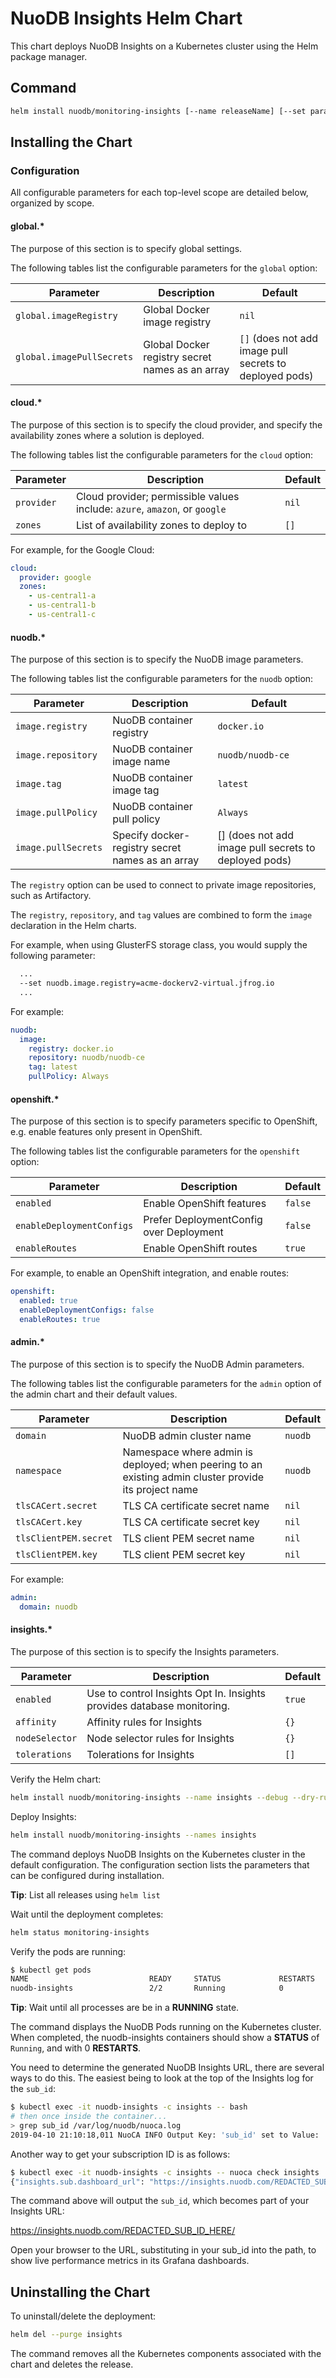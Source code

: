 # NuoDB Insights Helm Chart

This chart deploys NuoDB Insights on a Kubernetes cluster using the Helm package manager.

## Command

```bash
helm install nuodb/monitoring-insights [--name releaseName] [--set parameter] [--values myvalues.yaml]
```

## Installing the Chart

### Configuration

All configurable parameters for each top-level scope are detailed below, organized by scope.

#### global.*

The purpose of this section is to specify global settings.

The following tables list the configurable parameters for the `global` option:

| Parameter | Description | Default |
| ----- | ----------- | ------ |
| `global.imageRegistry` | Global Docker image registry | `nil` |
| `global.imagePullSecrets` | Global Docker registry secret names as an array | `[]` (does not add image pull secrets to deployed pods) |

#### cloud.*

The purpose of this section is to specify the cloud provider, and specify the availability zones where a solution is deployed.

The following tables list the configurable parameters for the `cloud` option:

| Parameter | Description | Default |
| ----- | ----------- | ------ |
| `provider` | Cloud provider; permissible values include: `azure`, `amazon`, or `google` |`nil`|
| `zones` | List of availability zones to deploy to |`[]`|

For example, for the Google Cloud:

```yaml
cloud:
  provider: google
  zones:
    - us-central1-a
    - us-central1-b
    - us-central1-c
```

#### nuodb.*

The purpose of this section is to specify the NuoDB image parameters.

The following tables list the configurable parameters for the `nuodb` option:

| Parameter | Description | Default |
| ----- | ----------- | ------ |
| `image.registry` | NuoDB container registry | `docker.io` |
| `image.repository` | NuoDB container image name |`nuodb/nuodb-ce`|
| `image.tag` | NuoDB container image tag | `latest` |
| `image.pullPolicy` | NuoDB container pull policy |`Always`|
| `image.pullSecrets` | Specify docker-registry secret names as an array | [] (does not add image pull secrets to deployed pods) |

The `registry` option can be used to connect to private image repositories, such as Artifactory.

The `registry`, `repository`, and `tag` values are combined to form the `image` declaration in the Helm charts.

For example, when using GlusterFS storage class, you would supply the following parameter:

```bash
  ...
  --set nuodb.image.registry=acme-dockerv2-virtual.jfrog.io
  ...
```

For example:

```yaml
nuodb:
  image:
    registry: docker.io
    repository: nuodb/nuodb-ce
    tag: latest
    pullPolicy: Always
```

#### openshift.*

The purpose of this section is to specify parameters specific to OpenShift, e.g. enable features only present in OpenShift.

The following tables list the configurable parameters for the `openshift` option:

| Parameter | Description | Default |
| ----- | ----------- | ------ |
| `enabled` | Enable OpenShift features | `false` |
| `enableDeploymentConfigs` | Prefer DeploymentConfig over Deployment |`false`|
| `enableRoutes` | Enable OpenShift routes | `true` |

For example, to enable an OpenShift integration, and enable routes:

```yaml
openshift:
  enabled: true
  enableDeploymentConfigs: false
  enableRoutes: true
```

#### admin.*

The purpose of this section is to specify the NuoDB Admin parameters.

The following tables list the configurable parameters for the `admin` option of the admin chart and their default values.

| Parameter | Description | Default |
| ----- | ----------- | ------ |
| `domain` | NuoDB admin cluster name | `nuodb` |
| `namespace` | Namespace where admin is deployed; when peering to an existing admin cluster provide its project name | `nuodb` |
| `tlsCACert.secret` | TLS CA certificate secret name | `nil` |
| `tlsCACert.key` | TLS CA certificate secret key | `nil` |
| `tlsClientPEM.secret` | TLS client PEM secret name | `nil` |
| `tlsClientPEM.key` | TLS client PEM secret key | `nil` |

For example:

```yaml
admin:
  domain: nuodb
```

#### insights.*

The purpose of this section is to specify the Insights parameters.

| Parameter | Description | Default |
| ----- | ----------- | ------ |
| `enabled` | Use to control Insights Opt In.  Insights provides database monitoring. | `true` |
| `affinity` | Affinity rules for Insights | `{}` |
| `nodeSelector` | Node selector rules for Insights | `{}` |
| `tolerations` | Tolerations for Insights | `[]` |

Verify the Helm chart:

```bash
helm install nuodb/monitoring-insights --name insights --debug --dry-run
```

Deploy Insights:

```bash
helm install nuodb/monitoring-insights --names insights
```

The command deploys NuoDB Insights on the Kubernetes cluster in the default configuration. The configuration section lists the parameters that can be configured during installation.

  **Tip**: List all releases using `helm list`

Wait until the deployment completes:

```bash
helm status monitoring-insights
```

Verify the pods are running:

```bash
$ kubectl get pods
NAME                           READY     STATUS             RESTARTS   AGE
nuodb-insights                 2/2       Running            0          33m
```

  **Tip**: Wait until all processes are be in a **RUNNING** state.

The command displays the NuoDB Pods running on the Kubernetes cluster. When completed, the nuodb-insights containers should show a **STATUS** of `Running`, and with 0 **RESTARTS**.

You need to determine the generated NuoDB Insights URL, there are several ways to do this. The easiest being to look at the top of the Insights log for the `sub_id`:

```bash
$ kubectl exec -it nuodb-insights -c insights -- bash
# then once inside the container...
> grep sub_id /var/log/nuodb/nuoca.log
2019-04-10 21:10:18,011 NuoCA INFO Output Key: 'sub_id' set to Value: 'REDACTED_SUB_ID'
```

Another way to get your subscription ID is as follows:

```bash
$ kubectl exec -it nuodb-insights -c insights -- nuoca check insights
{"insights.sub.dashboard_url": "https://insights.nuodb.com/REDACTED_SUB_ID/", "insights.sub.id": "REDACTED_SUB_ID", "insights.sub.token": "eyJhbGciOiJSUzI1NiIsInR5cCI6IkpXVCJ9.eyJzdWJzY3JpYmVyX2lkIjoiOTdaRDRWUjUzMSJ9.ZecY9ZcXOSdQLIMBzkbJtfANJM4x8aNDCEMLxm09tCPf_xE9abuXS1k6EY_TGBZZMb04iEDjn1y2VPxTFiiDS7ZlP1-w_hExbhAGW-WY3oI9lnpUjMdSPGdipQEfnndZtt9wPzJLmFMzCWfpi0HUskB6sR6ywD2FgMnQy6wyWgRsIQaBp3VtaJ7e3kqqJbUJSAmgU11RMzg12u879R5ESFSl4vMRPvdvRQDyUGVsCkDml9cmDix6ZfmHKVUc4rZk4Z4FOAGuhjdsXJ-Rw_nd_6CV1M9gA8sw5TuUpZzUWm6IN35G1rsYZYZ9RYLcthI7YvbFxG5XYp4Zhgwn7zUzkg", "insights.enabled": "True", "insights.sub.ingest_url": "https://insights.nuodb.com/ingest", "insights.sub.api_url": "https://insights.nuodb.com/api/1"}
```

The command above will output the `sub_id`, which becomes part of your Insights URL:

  <https://insights.nuodb.com/REDACTED_SUB_ID_HERE/>

Open your browser to the URL, substituting in your sub_id into the path, to show
live performance metrics in its Grafana dashboards.

## Uninstalling the Chart

To uninstall/delete the deployment:

```bash
helm del --purge insights
```

The command removes all the Kubernetes components associated with the chart and deletes the release.
